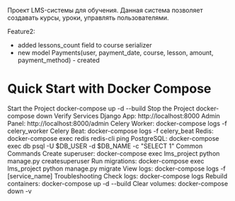 Проект LMS-системы для обучения.
Данная система позволяет создавать курсы, уроки, управлять пользователями.

Feature2:
- added lessons_count field to course serializer
- new model Payments(user, payment_date, course, lesson, amount, payment_method) - created


# Quick Start with Docker Compose
Start the Project
docker-compose up -d --build
Stop the Project
docker-compose down
Verify Services
Django App: http://localhost:8000
Admin Panel: http://localhost:8000/admin
Celery Worker: docker-compose logs -f celery_worker
Celery Beat: docker-compose logs -f celery_beat
Redis: docker-compose exec redis redis-cli ping
PostgreSQL: docker-compose exec db psql -U $DB_USER -d $DB_NAME -c "SELECT 1"
Common Commands
Create superuser: docker-compose exec lms_project python manage.py createsuperuser
Run migrations: docker-compose exec lms_project python manage.py migrate
View logs: docker-compose logs -f [service_name]
Troubleshooting
Check logs: docker-compose logs
Rebuild containers: docker-compose up -d --build
Clear volumes: docker-compose down -v
